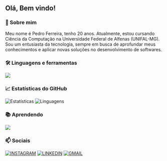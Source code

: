 ## Olá, Bem vindo!

### 🚀 Sobre mim
Meu nome é Pedro Ferreira, tenho 20 anos. Atualmente, estou cursando Ciência da Computação na Universidade Federal de Alfenas (UNIFAL-MG).
Sou um entusiasta da tecnologia, sempre em busca de aprofundar meus conhecimentos e aplicar novas soluções no desenvolvimento de softwares.

### 🛠️ Linguagens e ferramentas
<img src="https://skillicons.dev/icons?i=cs,js,html,css,linux,ps" />

### 📈 Estatísticas do GitHub
![Estatísticas](https://github-readme-stats.vercel.app/api?username=PedroFerreira5&show_icons=true&theme=tokyonight) ![Linguagens](https://github-readme-stats.vercel.app/api/top-langs/?username=PedroFerreira5&layout=compact&theme=tokyonight)






### 📚 Aprendendo
<img src="https://skillicons.dev/icons?i=cpp,py,java" />

### 📫 Sociais
[![INSTAGRAM](https://skillicons.dev/icons?i=instagram)](https://www.instagram.com/pedroferreirap_/)
[![LINKEDIN](https://go-skill-icons.vercel.app/api/icons?i=linkedin)](https://www.linkedin.com/in/pedro-ferreira-prado-694251273/)
[![GMAIL](https://skillicons.dev/icons?i=gmail)](mailto:pedroferreirap05@gmail.com)

